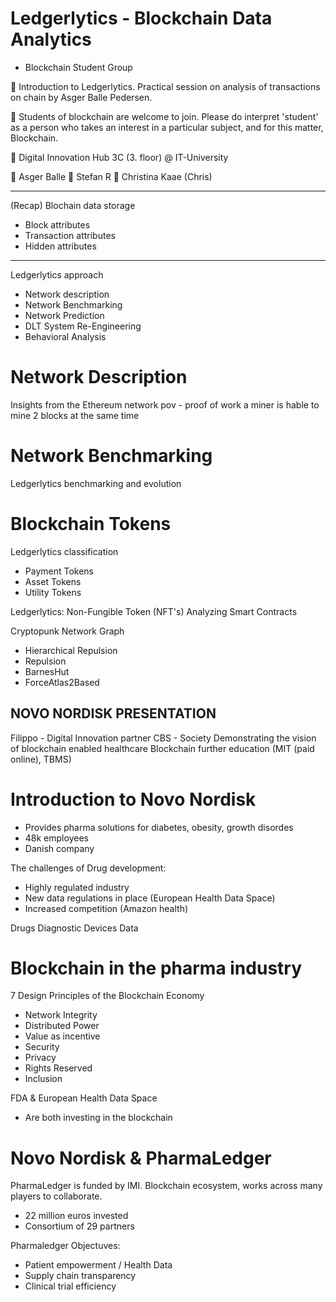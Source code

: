 # Ledgerlytics - Blockchain Data Analytics
- Blockchain Student Group

📄 Introduction to Ledgerlytics. Practical session on analysis of transactions on chain by Asger Balle Pedersen.

📄 Students of blockchain are welcome to join. Please do interpret 'student' as a person who takes an interest in a particular subject, and for this matter, Blockchain.

📍 Digital Innovation Hub 3C (3. floor) @ IT-University

💎 Asger Balle
💎 Stefan R
💎 Christina Kaae (Chris)

---
(Recap)
Blochain data storage
- Block attributes
- Transaction attributes
- Hidden attributes
---
Ledgerlytics approach
- Network description
- Network Benchmarking
- Network Prediction
- DLT System Re-Engineering
- Behavioral Analysis

# Network Description
Insights from the Ethereum network
pov - proof of work
a miner is hable to mine 2 blocks at the same time

# Network Benchmarking
Ledgerlytics benchmarking and evolution

# Blockchain Tokens
Ledgerlytics classification
- Payment Tokens
- Asset Tokens
- Utility Tokens

Ledgerlytics: Non-Fungible Token (NFT's)
Analyzing Smart Contracts

Cryptopunk Network Graph
- Hierarchical Repulsion
- Repulsion
- BarnesHut
- ForceAtlas2Based

## NOVO NORDISK PRESENTATION ##
Filippo - Digital Innovation partner
CBS - Society
Demonstrating the vision of blockchain enabled healthcare
Blockchain further education (MIT (paid online), TBMS)

# Introduction to Novo Nordisk
- Provides pharma solutions for diabetes, obesity, growth disordes
- 48k employees
- Danish company

The challenges of Drug development:
- Highly regulated industry
- New data regulations in place (European Health Data Space)
- Increased competition (Amazon health)

Drugs
Diagnostic Devices
Data

# Blockchain in the pharma industry
7 Design Principles of the Blockchain Economy
- Network Integrity
- Distributed Power
- Value as incentive
- Security
- Privacy
- Rights Reserved
- Inclusion

FDA & European Health Data Space
- Are both investing in the blockchain

# Novo Nordisk & PharmaLedger
PharmaLedger is funded by IMI.
Blockchain ecosystem, works across many players to collaborate.
- 22 million euros invested
- Consortium of 29 partners

Pharmaledger Objectuves:
- Patient empowerment / Health Data
- Supply chain transparency
- Clinical trial efficiency




